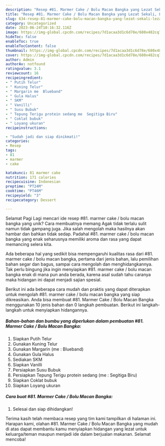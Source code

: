 ```yaml
---
description: "Resep #81. Marmer Cake / Bolu Macan Bangka yang Lezat Sekali, Lezat"
title: "Resep #81. Marmer Cake / Bolu Macan Bangka yang Lezat Sekali, Lezat"
slug: 634-resep-81-marmer-cake-bolu-macan-bangka-yang-lezat-sekali-lezat
category: Uncategorized
date: 2023-06-24T10:16:32.116Z
image: https://img-global.cpcdn.com/recipes/7d1acaa3d1c6d78e/680x482cq70/81-marmer-cake-bolu-macan-bangka-foto-resep-utama.jpg
hideToc: false
enableToc: true
enableTocContent: false
thumbnail: https://img-global.cpcdn.com/recipes/7d1acaa3d1c6d78e/680x482cq70/81-marmer-cake-bolu-macan-bangka-foto-resep-utama.jpg
cover: https://img-global.cpcdn.com/recipes/7d1acaa3d1c6d78e/680x482cq70/81-marmer-cake-bolu-macan-bangka-foto-resep-utama.jpg
author: Admin
authorAv: notfound
ratingvalue: 3.1
reviewcount: 16
recipeingredient:
- " Putih Telur"
- " Kuning Telur"
- " Margarin me  Blueband"
- " Gula Halus"
- " SKM"
- " Vanilli"
- " Susu Bubuk"
- " Tepung Terigu protein sedang me  Segitiga Biru"
- " Coklat bubuk"
- " Loyang ukuran"
recipeinstructions:

- "Sudah jadi dan siap dinikmati!"
categories:
- Resep
tags:
- 81
- marmer
- cake

katakunci: 81 marmer cake 
nutrition: 171 calories
recipecuisine: Indonesian
preptime: "PT24M"
cooktime: "PT46M"
recipeyield: "3"
recipecategory: Dessert

---
```



Selamat Pagi Lagi mencari ide resep #81. marmer cake / bolu macan bangka yang unik? Cara membuatnya memang Agak tidak terlalu sulit namun tidak gampang juga. Jika salah mengolah maka hasilnya akan hambar dan bahkan tidak sedap. Padahal #81. marmer cake / bolu macan bangka yang enak seharusnya memiliki aroma dan rasa yang dapat memancing selera kita.


Ada beberapa hal yang sedikit bisa mempengaruhi kualitas rasa dari #81. marmer cake / bolu macan bangka, pertama dari jenis bahan, lalu pemilihan bahan segar dan bagus, sampai cara mengolah dan menghidangkannya. Tak perlu bingung jika ingin menyiapkan #81. marmer cake / bolu macan bangka enak di mana pun anda berada, karena asal sudah tahu caranya maka hidangan ini dapat menjadi sajian spesial.




Berikut ini ada beberapa cara mudah dan praktis yang dapat diterapkan untuk mengolah #81. marmer cake / bolu macan bangka yang siap dikreasikan. Anda bisa membuat #81. Marmer Cake / Bolu Macan Bangka menggunakan 10 jenis bahan dan 0 langkah pembuatan. Berikut ini langkah-langkah untuk menyiapkan hidangannya.

<!--inarticleads1-->

##### Bahan-bahan dan bumbu yang diperlukan dalam pembuatan #81. Marmer Cake / Bolu Macan Bangka:

1. Siapkan  Putih Telur
1. Gunakan  Kuning Telur
1. Gunakan  Margarin (me : Blueband)
1. Gunakan  Gula Halus
1. Sediakan  SKM
1. Siapkan  Vanilli
1. Persiapkan  Susu Bubuk
1. Persiapkan  Tepung Terigu protein sedang (me : Segitiga Biru)
1. Siapkan  Coklat bubuk
1. Siapkan  Loyang ukuran




<!--inarticleads2-->

##### Cara buat #81. Marmer Cake / Bolu Macan Bangka:


1. Selesai dan siap dihidangkan!



Terima kasih telah membaca resep yang tim kami tampilkan di halaman ini. Harapan kami, olahan #81. Marmer Cake / Bolu Macan Bangka yang mudah di atas dapat membantu kamu menyiapkan hidangan yang lezat untuk keluarga/teman maupun menjadi ide dalam berjualan makanan. Selamat mencoba!
